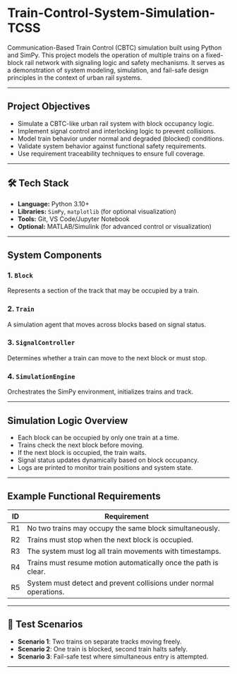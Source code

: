 # Train-Control-System-Simulation-TCSS
Communication-Based Train Control (CBTC) simulation built using Python and SimPy. This project models the operation of multiple trains on a fixed-block rail network with signaling logic and safety mechanisms. It serves as a demonstration of system modeling, simulation, and fail-safe design principles in the context of urban rail systems.

---

## Project Objectives

- Simulate a CBTC-like urban rail system with block occupancy logic.
- Implement signal control and interlocking logic to prevent collisions.
- Model train behavior under normal and degraded (blocked) conditions.
- Validate system behavior against functional safety requirements.
- Use requirement traceability techniques to ensure full coverage.

---

## 🛠️ Tech Stack

- **Language:** Python 3.10+
- **Libraries:** `SimPy`, `matplotlib` (for optional visualization)
- **Tools:** Git, VS Code/Jupyter Notebook
- **Optional:** MATLAB/Simulink (for advanced control or visualization)

---

## System Components

### 1. `Block`
Represents a section of the track that may be occupied by a train.

### 2. `Train`
A simulation agent that moves across blocks based on signal status.

### 3. `SignalController`
Determines whether a train can move to the next block or must stop.

### 4. `SimulationEngine`
Orchestrates the SimPy environment, initializes trains and track.

---

## Simulation Logic Overview

- Each block can be occupied by only one train at a time.
- Trains check the next block before moving.
- If the next block is occupied, the train waits.
- Signal status updates dynamically based on block occupancy.
- Logs are printed to monitor train positions and system state.

---

## Example Functional Requirements

| ID   | Requirement                                                             |
|------|-------------------------------------------------------------------------|
| R1   | No two trains may occupy the same block simultaneously.                |
| R2   | Trains must stop when the next block is occupied.                      |
| R3   | The system must log all train movements with timestamps.               |
| R4   | Trains must resume motion automatically once the path is clear.        |
| R5   | System must detect and prevent collisions under normal operations.     |

---

## 🧪 Test Scenarios

- **Scenario 1**: Two trains on separate tracks moving freely.
- **Scenario 2**: One train is blocked, second train halts safely.
- **Scenario 3**: Fail-safe test where simultaneous entry is attempted.

---


